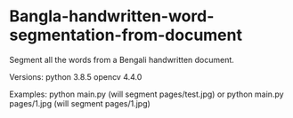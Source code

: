 # Bangla-handwritten-word-segmentation-from-document
Segment all the words from a Bengali handwritten document.

Versions:
python 3.8.5
opencv 4.4.0

Examples:
python main.py (will segment pages/test.jpg) or
python main.py pages/1.jpg (will segment pages/1.jpg)